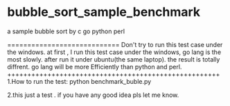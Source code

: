 bubble_sort_sample_benchmark
============================

a sample bubble sort by c go python perl

============================
Don't try to run this test case under the windows.
at first , I run this test case under the windows,
go lang is the most slowly.
after run it under ubuntu(the same laptop).
the result is totally diffrent.
go lang will be more Efficiently than python and perl.
+++++++++++++++++++++++++++++++++++++++++++++++++++++
1.How to run the test:
python benchmark_buble.py

2.this just a test . if you have any good idea pls let me know.